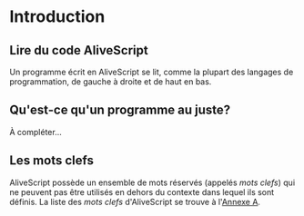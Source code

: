 # Introduction

## Lire du code AliveScript

Un programme écrit en AliveScript se lit, comme la plupart des langages de
programmation, de gauche à droite et de haut en bas.

## Qu'est-ce qu'un programme au juste?

À compléter...

## Les mots clefs

AliveScript possède un ensemble de mots réservés (appelés *mots clefs*) qui ne
peuvent pas être utilisés en dehors du contexte dans lequel ils sont définis.
La liste des *mots clefs* d'AliveScript se trouve à l'[Annexe A](annexe/mots_clefs.md).


